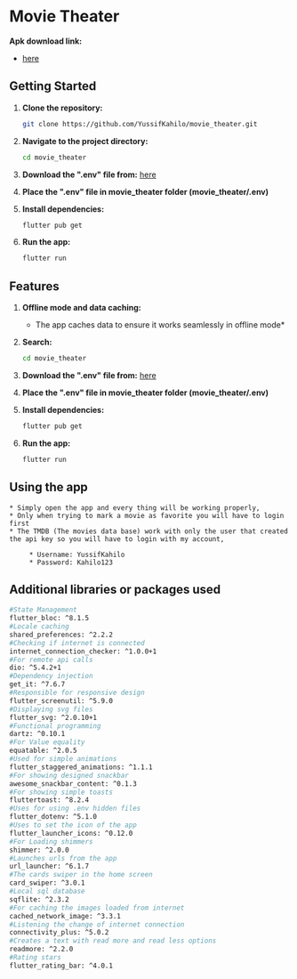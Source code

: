 # Movie Theater

**Apk download link:**
* [here](https://drive.google.com/file/d/1QyqQuRYwtysZ8HxWiRWX37BLCASpWuV_/view?usp=share_link)

## Getting Started

1. **Clone the repository:**
   ```bash
   git clone https://github.com/YussifKahilo/movie_theater.git
   
2. **Navigate to the project directory:**
   ```bash
   cd movie_theater

3. **Download the ".env" file from:**
   [here](https://drive.google.com/file/d/1N_PtYI_q0Fb_9NQeMOqYZIA_7F-KWFVP/view?usp=share_link)
  
4. **Place the ".env" file in movie_theater folder (movie_theater/.env)**
   
5. **Install dependencies:**
   ```bash
   flutter pub get

6. **Run the app:**
   ```bash
   flutter run
   
## Features

1. **Offline mode and data caching:**
    * The app caches data to ensure it works seamlessly in offline mode*
   
2. **Search:**
   ```bash
   cd movie_theater

3. **Download the ".env" file from:**
   [here](https://drive.google.com/file/d/1N_PtYI_q0Fb_9NQeMOqYZIA_7F-KWFVP/view?usp=share_link)
  
4. **Place the ".env" file in movie_theater folder (movie_theater/.env)**
   
5. **Install dependencies:**
   ```bash
   flutter pub get

6. **Run the app:**
   ```bash
   flutter run
   
## Using the app

    * Simply open the app and every thing will be working properly,
    * Only when trying to mark a movie as favorite you will have to login first
    * The TMDB (The movies data base) work with only the user that created the api key so you will have to login with my account,

         * Username: YussifKahilo
         * Password: Kahilo123

## Additional libraries or packages used

   ```bash
   #State Management
   flutter_bloc: ^8.1.5
   #Locale caching
   shared_preferences: ^2.2.2
   #Checking if internet is connected
   internet_connection_checker: ^1.0.0+1
   #For remote api calls
   dio: ^5.4.2+1
   #Dependency injection
   get_it: ^7.6.7
   #Responsible for responsive design
   flutter_screenutil: ^5.9.0
   #Displaying svg files
   flutter_svg: ^2.0.10+1
   #Functional programming
   dartz: ^0.10.1
   #For Value equality
   equatable: ^2.0.5
   #Used for simple animations
   flutter_staggered_animations: ^1.1.1
   #For showing designed snackbar
   awesome_snackbar_content: ^0.1.3
   #For showing simple toasts
   fluttertoast: ^8.2.4
   #Uses for using .env hidden files
   flutter_dotenv: ^5.1.0
   #Uses to set the icon of the app
   flutter_launcher_icons: ^0.12.0
   #For Loading shimmers
   shimmer: ^2.0.0
   #Launches urls from the app
   url_launcher: ^6.1.7
   #The cards swiper in the home screen
   card_swiper: ^3.0.1
   #Local sql database
   sqflite: ^2.3.2
   #For caching the images loaded from internet 
   cached_network_image: ^3.3.1
   #Listening the change of internet connection 
   connectivity_plus: ^5.0.2
   #Creates a text with read more and read less options
   readmore: ^2.2.0
   #Rating stars
   flutter_rating_bar: ^4.0.1
